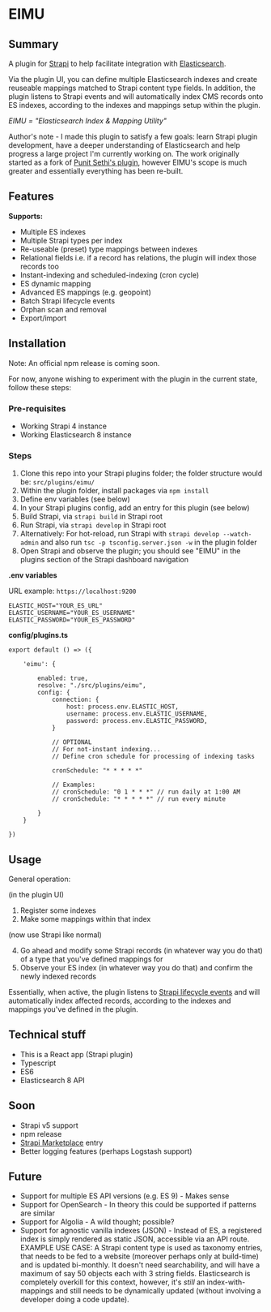 # EIMU

## Summary

A plugin for [Strapi](https://strapi.io) to help facilitate integration with [Elasticsearch](https://www.elastic.co).

Via the plugin UI, you can define multiple Elasticsearch indexes and create reuseable mappings matched to Strapi content type fields. In addition, the plugin listens to Strapi events and will automatically index CMS records onto ES indexes, according to the indexes and mappings setup within the plugin.

*EIMU = "Elasticsearch Index & Mapping Utility"*

Author's note - I made this plugin to satisfy a few goals: learn Strapi plugin development, have a deeper understanding of Elasticsearch and help progress a large project I'm currently working on. The work originally started as a fork of [Punit Sethi's plugin](https://github.com/geeky-biz/strapi-plugin-elasticsearch), however EIMU's scope is much greater and essentially everything has been re-built.

## Features

**Supports:**

 - Multiple ES indexes
 - Multiple Strapi types per index
 - Re-useable (preset) type mappings between indexes
 - Relational fields i.e. if a record has relations, the plugin will index those records too
 - Instant-indexing and scheduled-indexing (cron cycle)
 - ES dynamic mapping
 - Advanced ES mappings (e.g. geopoint)
 - Batch Strapi lifecycle events
 - Orphan scan and removal
 - Export/import

## Installation

Note: An official npm release is coming soon.

For now, anyone wishing to experiment with the plugin in the current state, follow these steps:

### Pre-requisites

- Working Strapi 4 instance
- Working Elasticsearch 8 instance

### Steps

1. Clone this repo into your Strapi plugins folder; the folder structure would be: `src/plugins/eimu/`
2. Within the plugin folder, install packages via `npm install`
3. Define env variables (see below)
4. In your Strapi plugins config, add an entry for this plugin (see below)
5. Build Strapi, via `strapi build` in Strapi root
6. Run Strapi, via `strapi develop` in Strapi root
7. Alternatively: For hot-reload, run Strapi with `strapi develop --watch-admin` and also run `tsc -p tsconfig.server.json -w` in the plugin folder
8. Open Strapi and observe the plugin; you should see "EIMU" in the plugins section of the Strapi dashboard navigation

**.env variables**

URL example: `https://localhost:9200`
```
ELASTIC_HOST="YOUR_ES_URL"
ELASTIC_USERNAME="YOUR_ES_USERNAME"
ELASTIC_PASSWORD="YOUR_ES_PASSWORD"
```

**config/plugins.ts**
```
export default () => ({

    'eimu': {
    
        enabled: true,
        resolve: "./src/plugins/eimu",        
        config: {
            connection: {
                host: process.env.ELASTIC_HOST,
                username: process.env.ELASTIC_USERNAME,
                password: process.env.ELASTIC_PASSWORD,
            }

            // OPTIONAL
            // For not-instant indexing...
            // Define cron schedule for processing of indexing tasks

            cronSchedule: "* * * * *"

            // Examples:
            // cronSchedule: "0 1 * * *" // run daily at 1:00 AM
            // cronSchedule: "* * * * *" // run every minute

        }
    }

})
```

## Usage

General operation:

(in the plugin UI)

 1. Register some indexes
 2. Make some mappings within that index

(now use Strapi like normal)

 4. Go ahead and modify some Strapi records (in whatever way you do that) of a type that you've defined mappings for
 5. Observe your ES index (in whatever way you do that) and confirm the newly indexed records

Essentially, when active, the plugin listens to [Strapi lifecycle events](https://docs-v4.strapi.io/dev-docs/backend-customization/models#lifecycle-hooks) and will automatically index affected records, according to the indexes and mappings you've defined in the plugin.

## Technical stuff

 - This is a React app (Strapi plugin)
 - Typescript
 - ES6
 - Elasticsearch 8 API

## Soon

 - Strapi v5 support
 - npm release
 - [Strapi Marketplace](https://market.strapi.io) entry
 - Better logging features (perhaps Logstash support)

## Future

 - Support for multiple ES API versions (e.g. ES 9) - Makes sense
 - Support for OpenSearch - In theory this could be supported if patterns are similar
 - Support for Algolia - A wild thought; possible?
 - Support for agnostic vanilla indexes (JSON) - Instead of ES, a registered index is simply rendered as static JSON, accessible via an API route. EXAMPLE USE CASE: A Strapi content type is used as taxonomy entries, that needs to be fed to a website (moreover perhaps only at build-time) and is updated bi-monthly. It doesn't need searchability, and will have a maximum of say 50 objects each with 3 string fields. Elasticsearch is completely overkill for this context, however, it's *still* an index-with-mappings and still needs to be dynamically updated (without involving a developer doing a code update).
